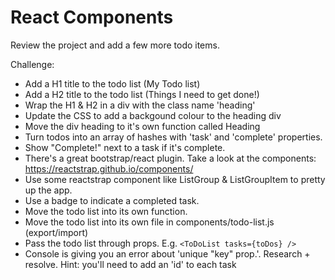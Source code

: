 # React Components

Review the project and add a few more todo items.

Challenge:
- Add a H1 title to the todo list (My Todo list)
- Add a H2 title to the todo list (Things I need to get done!)
- Wrap the H1 & H2 in a div with the class name 'heading'
- Update the CSS to add a backgound colour to the heading div
- Move the div heading to it's own function called Heading
- Turn todos into an array of hashes with 'task' and 'complete' properties.
- Show "Complete!" next to a task if it's complete.
- There's a great bootstrap/react plugin. Take a look at the components: https://reactstrap.github.io/components/
- Use some reactstrap component like ListGroup & ListGroupItem to pretty up the app.
- Use a badge to indicate a completed task.
- Move the todo list into its own function.
- Move the todo list into its own file in components/todo-list.js (export/import)
- Pass the todo list through props. E.g.
  `<ToDoList tasks={toDos} />`
- Console is giving you an error about 'unique "key" prop.'. Research + resolve. Hint: you'll need to add an 'id' to each task